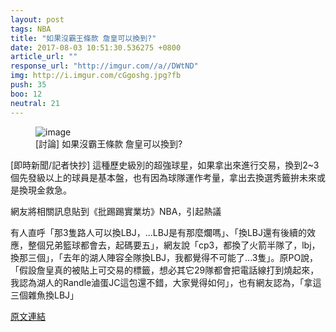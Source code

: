```yaml
---
layout: post
tags: NBA
title: "如果沒霸王條款 詹皇可以換到?"
date: 2017-08-03 10:51:30.536275 +0800
article_url: ""
response_url: "http://imgur.com//a//DWtND"
img: http://i.imgur.com/cGgoshg.jpg?fb
push: 35
boo: 12
neutral: 21
---
```


<figure>
<img src="http://i.imgur.com/cGgoshg.jpg?fb" alt="image">
<figcaption>
[討論] 如果沒霸王條款 詹皇可以換到?
</figcaption>
</figure>



[即時新聞/記者快抄] 這種歷史級別的超強球星，如果拿出來進行交易，換到2~3個先發級以上的球員是基本盤，也有因為球隊運作考量，拿出去換選秀籤拚未來或是換現金救急。

網友將相關訊息貼到《批踢踢實業坊》NBA，引起熱議

有人直呼「那3隻路人可以換LBJ，...LBJ是有那麼爛嗎」、「換LBJ還有後續的效應，整個兄弟籃球都會去，起碼要五」，網友說「cp3，都換了火箭半隊了，lbj，換那三個」，「去年的湖人陣容全隊換LBJ，我都覺得不可能了...3隻」。原PO說，「假設詹皇真的被貼上可交易的標籤，想必其它29隊都會把電話線打到燒起來，我認為湖人的Randle滷蛋JC這包還不錯，大家覺得如何」，也有網友認為，「拿這三個雜魚換LBJ」

<a href = "https://www.ptt.cc/bbs/NBA/M.1500867573.A.D54.html">原文連結</a>


